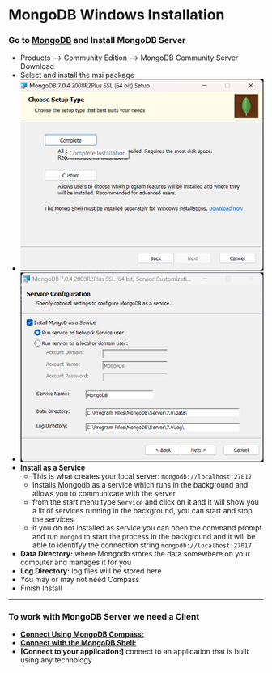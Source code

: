 # MongoDB Windows Installation

### Go to [MongoDB](https://www.mongodb.com/) and Install MongoDB Server
- Products --> Community Edition --> MongoDB Community Server Download
- Select and install the msi package
- ![Setup 1](./images/setup1.png)
- ![Setup 2](./images/setup2.png)
- **Install as a Service**
    - This is what creates your local server: `mongodb://localhost:27017`
    - Installs Mongodb as a service which runs in the background and allows you to communicate with the server
    - from the start menu type `Service` and click on it and it will show you a lit of services running in the background, you can start and stop the services
    - if you do not installed as service you can open the command prompt and run `mongod` to start the process in the background and it will be able to identifyy the connection string `mongodb://localhost:27017`
- **Data Directory:** where Mongodb stores the data somewhere on your computer and manages it for you
- **Log Directory:** log files will be stored here
- You may or may not need Compass
- Finish Install
____________________________________________________________________

### To work with MongoDB Server we need a Client
- **[Connect Using MongoDB Compass:](./Compass.md)**
- **[Connect with the MongoDB Shell:](./SHELL.md)**
- **[Connect to your application:]** connect to an application that is built using any technology

 

![]()
![]()
![]()
![]()
![]()
![]()
![]()
![]()
![]()
![]()
![]()
![]()

